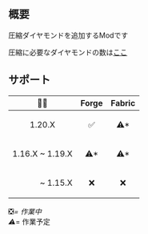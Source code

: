 ## 概要

圧縮ダイヤモンドを追加するModです

圧縮に必要なダイヤモンドの数は[ここ](https://github.com/Torikun9971/Compressed_Diamond_Mod/COMPRESSION_TABLE.md)

## サポート

| 🌈💎                      | Forge                | Fabric               |
|---------------------------|----------------------|----------------------|
| <p align="center">1.20.X  | <p align="center">✅  | <p align="center">⚠* |
| 1.16.X ~ 1.19.X           | <p align="center">⚠* | <p align="center">⚠* |
| <p align="right">~ 1.15.X | <p align="center">❌  | <p align="center">❌  |

❎*= 作業中  
⚠*= 作業予定